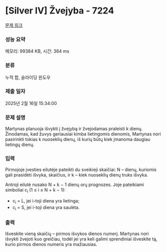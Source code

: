 # [Silver IV] Žvejyba - 7224 

[문제 링크](https://www.acmicpc.net/problem/7224) 

### 성능 요약

메모리: 99384 KB, 시간: 364 ms

### 분류

누적 합, 슬라이딩 윈도우

### 제출 일자

2025년 2월 16일 15:34:00

### 문제 설명

<p>Martynas planuoja išvykti į žvejybą ir žvejodamas praleisti k dienų. Žinodamas, kad žuvys geriausiai kimba lietingomis dienomis, Martynas nori pasirinkti tokias k nuoseklių dienų, iš kurių būtų kiek įmanoma daugiau lietingų dienų.</p>

### 입력 

 <p>Pirmojoje įvesties eilutėje pateikti du sveikieji skaičiai: N – dienų, kuriomis gali prasidėti išvyka, skaičius, ir k – kiek nuoseklių dienų truks išvyka.</p>

<p>Antroji eilutė nusako N + k − 1 dienų orų prognozes. Joje pateikiami simboliai c<sub>i</sub> (1 ≤ i ≤ N + k − 1):</p>

<ul>
	<li>c<sub>i</sub> = L, jei i-toji diena yra lietinga;</li>
	<li>c<sub>i</sub> = S, jei i-toji diena yra saulėta.</li>
</ul>

### 출력 

 <p>Išveskite vieną skaičių – pirmos išvykos dienos numerį. Martynas nori išvykti žvejoti kuo greičiau, todėl jei yra keli galimi sprendiniai išveskite tą, kurio pirmos dienos numeris yra mažiausias.</p>

